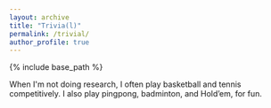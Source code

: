 ```yaml
---
layout: archive
title: "Trivia(l)"
permalink: /trivial/
author_profile: true
---
```


{% include base_path %}


When I'm not doing research, I often play basketball and tennis competitively. I also play pingpong, badminton, and Hold’em, for fun. 
